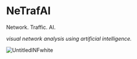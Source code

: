 # NeTrafAI
Network. Traffic. AI.

_visual network analysis using artificial intelligence._

![UntitledINFwhite](https://github.com/user-attachments/assets/bcf9edf4-6ebc-4986-b612-f4519dd75596)
